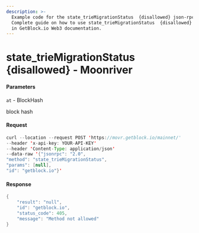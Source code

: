 ```yaml
---
description: >-
  Example code for the state_trieMigrationStatus  {disallowed} json-rpc method.
  Сomplete guide on how to use state_trieMigrationStatus  {disallowed} json-rpc
  in GetBlock.io Web3 documentation.
---
```


# state\_trieMigrationStatus {disallowed} - Moonriver

#### Parameters

`at` - BlockHash

block hash

#### Request

```java
curl --location --request POST 'https://movr.getblock.io/mainnet/' 
--header 'x-api-key: YOUR-API-KEY' 
--header 'Content-Type: application/json' 
--data-raw '{"jsonrpc": "2.0",
"method": "state_trieMigrationStatus",
"params": [null],
"id": "getblock.io"}'
```

#### Response

```java
{
    "result": "null",
    "id": "getblock.io",
    "status_code": 405,
    "message": "Method not allowed"
}
```
